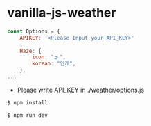 # vanilla-js-weather

```javascript
const Options = {
    APIKEY: '<Please Input your API_KEY>'
    ,
    Haze: {
        icon: "🌫",
        korean: "안개",
    },
...
```

- Please write API_KEY in ./weather/options.js


```bash
$ npm install
```

```bash
$ npm run dev
```
